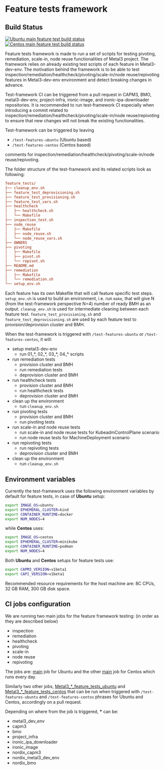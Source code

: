 # Feature tests framework

## Build Status

[![Ubuntu main feature test build status](https://jenkins.nordix.org/view/Metal3/job/metal3_main_feature_tests_ubuntu/badge/icon?subject=Feature-tests)](https://jenkins.nordix.org/view/Metal3/job/metal3_main_feature_tests_ubuntu/)
[![Centos main feature test build status](https://jenkins.nordix.org/view/Metal3/job/metal3_main_feature_tests_centos/badge/icon?subject=Feature-tests-centos)](https://jenkins.nordix.org/view/Metal3/job/metal3_main_feature_tests_centos/)

Feature tests framework is made to run a set of scripts for testing pivoting,
remediation, scale-in, node reuse functionalities of Metal3 project.
The framework relies on already existing test scripts of each
feature in Metal3-dev-env. The motivation behind the framework is to be able to
test inspection/remediation/healthcheck/pivoting/scale-in/node reuse/repivoting
features in Metal3-dev-env environment and detect breaking changes in advance.

Test-framework CI can be triggered from a pull request in CAPM3, BMO,
metal3-dev-env, project-infra, ironic-image, and
ironic-ipa-downloader repositories.
It is recommended to run test-framework CI especially when
introducing a commit related to
inspection/remediation/healthcheck/pivoting/scale-in/node reuse/repivoting
to ensure that new changes will not break the existing functionalities.

Test-framework can be triggered by leaving

- `/test-features-ubuntu` (Ubuntu based)
- `/test-features-centos` (Centos based)

comments for inspection/remediation/healthcheck/pivoting/scale-in/node reuse/repivoting.

The folder structure of the test-framework and its related scripts look
as following:

```ini
feature_tests/
├── cleanup_env.sh
├── feature_test_deprovisioning.sh
├── feature_test_provisioning.sh
├── feature_test_vars.sh
├── healthcheck
│   ├── healthcheck.sh
│   └── Makefile
├── inspection_test.sh
├── node_reuse
│   ├── Makefile
│   ├── node_reuse.sh
│   └── node_reuse_vars.sh
├── OWNERS
├── pivoting
│   ├── Makefile
│   ├── pivot.sh
│   └── repivot.sh
├── README.md
├── remediation
│   ├── Makefile
│   └── remediation.sh
└── setup_env.sh
```

Each feature has its own Makefile that will call feature specific test steps.
`setup_env.sh` is used to build an environment, i.e. run `make`, that will give
N (from the test-framework perspective N=4) number of ready BMH as an output.
`cleanup_env.sh` is used for intermediate cleaning between each feature test.
`feature_test_provisioning.sh` and `feature_test_deprovisioning.sh` are used by
each feature test to provision/deprovision cluster and BMH.

When the test-framework is triggered with `/test-features-ubuntu` or
`/test-features-centos`, it will:

- setup metal3-dev-env
   - run 01_\*, 02_\*, 03_\*, 04_\* scripts
- run remediation tests
   - provision cluster and BMH
   - run remediation tests
   - deprovision cluster and BMH
- run healthcheck tests
   - provision cluster and BMH
   - run healthcheck tests
   - deprovision cluster and BMH
- clean up the environment
   - run `cleanup_env.sh`
- run pivoting tests
   - provision cluster and BMH
   - run pivoting tests
- run scale-in and node reuse tests
   - run scale-in and node reuse tests for KubeadmControlPlane scenario
   - run node reuse tests for MachineDeployment scenario
- run repivoting tests
   - run repivoting tests
   - deprovision cluster and BMH
- clean up the environment
   - run `cleanup_env.sh`

## Environment variables

Currently the test-framework uses the following environment variables
by default for feature tests, in case of **Ubuntu** setup:

```bash
export IMAGE_OS=ubuntu
export EPHEMERAL_CLUSTER=kind
export CONTAINER_RUNTIME=docker
export NUM_NODES=4
```

while **Centos** uses:

```bash
export IMAGE_OS=centos
export EPHEMERAL_CLUSTER=minikube
export CONTAINER_RUNTIME=podman
export NUM_NODES=4
```

Both **Ubuntu** and **Centos** setups for feature tests use:

```bash
export CAPM3_VERSION=v1beta1
export CAPI_VERSION=v1beta1
```

Recommended resource requirements for the host machine are: 8C CPUs, 32 GB RAM,
300 GB disk space.

## CI jobs configuration

We are running two main jobs for the feature framework testing:
(in order as they are described below)

- inspection
- remediation
- healthcheck
- pivoting
- scale-in
- node reuse
- repivoting

The jobs are:
[main](https://jenkins.nordix.org/view/Metal3/job/metal3_main_feature_tests_ubuntu/)
job for Ubuntu and the other
[main](https://jenkins.nordix.org/view/Metal3/job/metal3_main_feature_tests_centos/)
job for Centos which runs every day.

Similarly two other jobs,
[Metal3_*_feature_tests_ubuntu](https://jenkins.nordix.org/view/Metal3/job/metal3_metal3_dev_env_feature_tests_ubuntu/)
and
[Metal3_*_feature_tests_centos](https://jenkins.nordix.org/view/Metal3/job/metal3_metal3_dev_env_feature_tests_centos/)
that can be run when triggered with `/test-features-ubuntu` and `/test-features-centos`
phrases for Ubuntu and Centos, accordingly on a pull request.

Depending on where from the job is triggered, **\*** can be:

- metal3_dev_env
- capm3
- bmo
- project_infra
- ironic_ipa_downloader
- ironic_image
- nordix_capm3
- nordix_metal3_dev_env
- nordix_bmo
